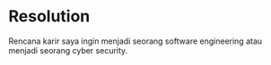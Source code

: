 # Resolution
Rencana karir saya ingin menjadi seorang software engineering atau menjadi seorang cyber security.

